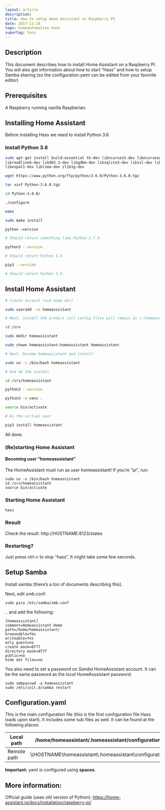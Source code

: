 ```yaml
---
layout: article
description:
title: How to setup Home Assistant on Raspberry PI
date: 2017-11-28 
tags: homeautomation hass 
supertag: hass
---
```


## Description

This document describes how to install Home Assistant on a Raspberry PI. You
will also get information about how to start “Hass” and how to setup Samba
sharing (so the configuration.yaml can be edited from your favorite editor)

## Prerequisites

A Raspberry running vanilla Raspberian.

## Installing Home Assistant

Before installing Hass we need to install Python 3.6

### Install Python 3.6

```bash
sudo apt-get install build-essential tk-dev libncurses5-dev libncursesw5-dev
libreadline6-dev libdb5.3-dev libgdbm-dev libsqlite3-dev libssl-dev libbz2-dev
libexpat1-dev liblzma-dev zlib1g-dev

wget https://www.python.org/ftp/python/3.6.0/Python-3.6.0.tgz

tar xzvf Python-3.6.0.tgz

cd Python-3.6.0/

./configure

make

sudo make install

python –version

# Should return something like Python 2.7.9

python3 --version

# Should return Python 3.6

pip3 --version

# Should return Python 3.6
```

## Install Home Assistant

```bash
# Create account (and home dir)

sudo useradd -rm homeassistant

# Next, install the product (all config files will remain in \~/homeassistant)

cd /srv

sudo mkdir homeassistant

sudo chown homeassistant:homeassistant homeassistant

# Next, become homeassistant and install

sudo su -s /bin/bash homeassistant

# And do the install

cd /srv/homeassistant

python3 --version

python3 -m venv .

source bin/activate

# As the virtual user

pip3 install homeassistant
```

All done.

### (Re)starting Home Assistant

#### Becoming user “homeasssistant”

The HomeAssistant must run as user homeassistant! If you’re "pi", run:

```
sudo su -s /bin/bash homeassistant
cd /srv/homeassistant
source bin/activate
```

### Starting Home Assistant

```
hass
```

### Result

Check the result: http://HOSTNAME:8123/states

### Restarting?

Just press ctrl-c to stop “hass”. It might take some few seconds.

## Setup Samba

Install samba (there’s a ton of documents describing this).

Next, edit smb.conf:

```
sudo pico /etc/samba/smb.conf
```

.. and add the following:

```
[homeassistant]
comment=Homeassistant Home
path=/home/homeassistant/
browseable=Yes
writeable=Yes
only guest=no
create mask=0777
directory mask=0777
public=no
hide dot files=no
```

You also need to set a password on _Samba_ HomeAssistant account. It can be the
same password as the _local_ HomeAsssistant password.

```
sudo smbpasswd -a homeassistant
sudo /etc/init.d/samba restart
```

## Configuration.yaml

This is the main configuration file (this is the first configuration file Hass
loads upon start). It includes some sub files as well. It can be found at the
following places:

| Local path  | /home/homeassistant/.homeassistant/configuration.yaml           |
| ----------- | --------------------------------------------------------------- |
| Remote path | \\\\HOSTNAME\\homeassistant\\.homeassistant\\configuration.yaml |

**Important:** yaml is configured using **spaces**.

## More information:

Official guide (uses old version of Python): https://home-assistant.io/docs/installation/raspberry-pi/

